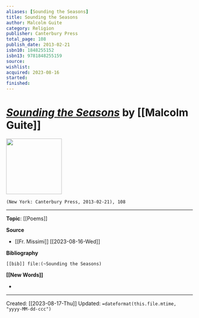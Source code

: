```yaml
---
aliases: [Sounding the Seasons]
title: Sounding the Seasons
author: Malcolm Guite
category: Religion
publisher: Canterbury Press
total_page: 108
publish_date: 2013-02-21
isbn10: 1848255152
isbn13: 9781848255159
source: 
wishlist: 
acquired: 2023-08-16
started: 
finished: 
---
```

# *[Sounding the Seasons]()* by [[Malcolm Guite]]

<img src="http://books.google.com/books/content?id=c2qmDwAAQBAJ&printsec=frontcover&img=1&zoom=1&edge=curl&source=gbs_api" width=150>

`(New York: Canterbury Press, 2013-02-21), 108`



--- 
**Topic**: [[Poems]]

**Source**
- [[Fr. Missimi]] [[2023-08-16-Wed]]

**Bibliography**

```query
[[bib]] file:(~Sounding the Seasons)
```
 

**[[New Words]]**

- 

---
Created: [[2023-08-17-Thu]]
Updated: `=dateformat(this.file.mtime, "yyyy-MM-dd-ccc")`